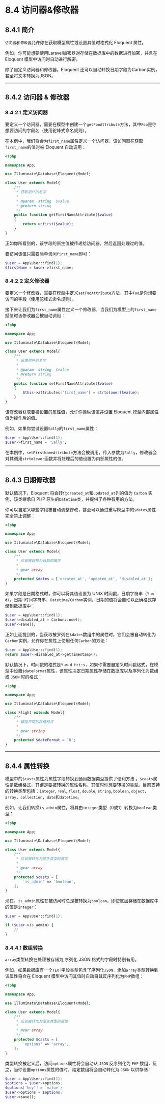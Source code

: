 # 8.4 访问器&修改器

## 8.4.1 简介

`访问器`和`修改器`允许你在获取模型属性或设置其值时格式化 Eloquent 属性。

例如，你可能想要使用Laravel加密器对存储在数据库中的数据进行加密，并且在 Eloquent 模型中访问时自动进行解密。

除了自定义访问器和修改器，Eloquent 还可以自动转换日期字段为Carbon实例，甚至将文本转换为JSON。

--------------------------------------------------------------------------------

## 8.4.2 访问器 & 修改器

### 8.4.2.1 定义访问器

要定义一个访问器，需要在模型中创建一个`getFooAttribute`方法，其中`Foo`是你想要访问的字段名（使用驼峰式命名规则）。

在本例中，我们将会为`first_name`属性定义一个访问器，该访问器在获取`first_name`的值时被 Eloquent 自动调用：

```php
<?php

namespace App;

use Illuminate\Database\Eloquent\Model;

class User extends Model{
    /**
     * 获取用户的名字
     *
     * @param  string  $value
     * @return string
     */
    public function getFirstNameAttribute($value)
    {
        return ucfirst($value);
    }
}
```

正如你所看到的，该字段的原生值被传递给访问器，然后返回处理过的值。

要访问该值只需要简单访问`first_name`即可：

```php
$user = App\User::find(1);
$firstName = $user->first_name;
```

### 8.4.2.2 定义修改器

要定义一个修改器，需要在模型中定义`setFooAttribute`方法，其中`Foo`是你想要访问的字段（使用驼峰式命名规则）。

接下来让我们为`first_name`属性定义一个修改器，当我们为模型上的`first_name`赋值时该修改器会被自动调用：

```php
<?php

namespace App;

use Illuminate\Database\Eloquent\Model;

class User extends Model{
    /**
     * 设置用户的名字
     *
     * @param  string  $value
     * @return string
     */
    public function setFirstNameAttribute($value)
    {
        $this->attributes['first_name'] = strtolower($value);
    }
}
```

该修改器获取要被设置的属性值，允许你操纵该值并设置 Eloquent 模型内部属性值为操作后的值。

例如，如果你尝试设置`Sally`的`first_name`属性：

```php
$user = App\User::find(1);
$user->first_name = 'Sally';
```

在本例中，`setFirstNameAttribute`方法会被调用，传入参数为`Sally`，修改器会对其调用`strtolower`函数并将处理后的值设置为内部属性的值。

--------------------------------------------------------------------------------

## 8.4.3 日期修改器

默认情况下，Eloquent 将会转化`created_at`和`updated_at`列的值为 `Carbon` 实例，该类继承自 PHP 原生的`Datetime`类，并提供了各种有用的方法。

你可以自定义哪些字段被自动调整修改，甚至可以通过重写模型中的`$dates`属性完全禁止调整：

```php
<?php

namespace App;

use Illuminate\Database\Eloquent\Model;

class User extends Model{
    /**
     * 应该被调整为日期的属性
     *
     * @var array
     */
    protected $dates = ['created_at', 'updated_at', 'disabled_at'];
}
```

如果字段是日期格式时，你可以将其值设置为 UNIX 时间戳，日期字符串（`Y-m-d`），日期-时间字符串，`Datetime/Carbon`实例，日期的值将会自动以正确格式存储到数据库中：

```php
$user = App\User::find(1);
$user->disabled_at = Carbon::now();
$user->save();
```

正如上面提到的，当获取被罗列在`$dates`数组中的属性时，它们会被自动转化为`Carbon`实例，允许你在属性上使用任何`Carbon`的方法：

```php
$user = App\User::find(1);
return $user->disabled_at->getTimestamp();
```

默认情况下，时间戳的格式是`Y-m-d H:i:s`，如果你需要自定义时间戳格式，在模型中设置`$dateFormat`属性，该属性决定日期属性存储在数据库以及序列化为数组或 `JSON` 时的格式：

```php
<?php

namespace App;

use Illuminate\Database\Eloquent\Model;

class Flight extends Model{
    /**
     * 模型日期的存储格式
     *
     * @var string
     */
    protected $dateFormat = 'U';
}
```

--------------------------------------------------------------------------------

## 8.4.4 属性转换

模型中的`$casts`属性为属性字段转换到通用数据类型提供了便利方法 。`$casts`属性是数组格式，其键是要被转换的属性名称，其值时你想要转换的类型。目前支持的转换类型包括：`integer`, `real`, `float`, `double`, `string`, `boolean`, `object`，`array`，`collection`，`date`和`datetime`。

例如，让我们转换`is_admin`属性，将其由`integer`类型（0或1）转换为`boolean`类型：

```php
<?php

namespace App;

use Illuminate\Database\Eloquent\Model;

class User extends Model{
    /**
     * 应该被转化为原生类型的属性
     *
     * @var array
     */
    protected $casts = [
        'is_admin' => 'boolean',
    ];
}
```

现在，`is_admin`属性在被访问时总是被转换为`boolean`，即使底层存储在数据库中的值是`integer`：

```php
$user = App\User::find(1);

if ($user->is_admin) {
    //
}
```

### 8.4.4.1 数组转换

`array`类型转换在处理被存储为,序列化 JSON 格式的字段时特别有用。

例如，如果数据库有一个`TEXT`字段类型包含了序列化`JSON`，添加`array`类型转换到该属性将会在 Eloquent 模型中访问其值时自动将其反序列化为`PHP`数组：

```php
<?php

namespace App;

use Illuminate\Database\Eloquent\Model;

class User extends Model{
    /**
     * 应该被转化为原生类型的属性
     *
     * @var array
     */
    protected $casts = [
        'options' => 'array',
    ];
}
```

类型转换被定义后，访问`options`属性将会自动从 `JSON` 反序列化为 `PHP` 数组，反之，当你设置`options`属性的值时，给定数组将会自动转化为 `JSON` 以供存储：

```php
$user = App\User::find(1);
$options = $user->options;
$options['key'] = 'value';
$user->options = $options;
$user->save();
```
